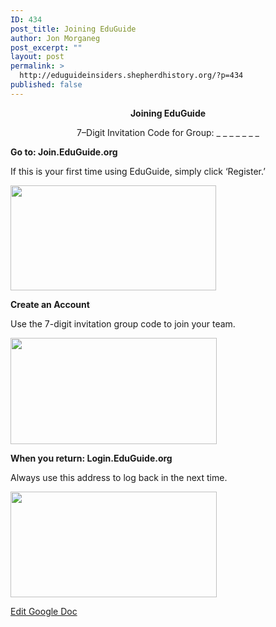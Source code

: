 ```yaml
---
ID: 434
post_title: Joining EduGuide
author: Jon Morganeg
post_excerpt: ""
layout: post
permalink: >
  http://eduguideinsiders.shepherdhistory.org/?p=434
published: false
---
```

<p style="text-align: center;"><b>Joining EduGuide</b></p>
<p style="text-align: center;">7–Digit Invitation Code for Group: _ _ _ _ _ _ _</p>
<p><b>Go to: Join.EduGuide.org</b></p>
<p>If this is your first time using EduGuide, simply click ‘Register.’ </p>
<p><img src="http://eduguideinsiders.shepherdhistory.org/wp-content/uploads/2017/10/null-19.png" width="329" height="168" alt="" title=""></p>
<p><b>Create an Account </b></p>
<p>Use the 7-digit invitation group code to join your team. </p>
<p><img src="http://eduguideinsiders.shepherdhistory.org/wp-content/uploads/2017/10/null-20.png" width="330" height="170" alt="" title=""></p>
<p><b>When you return: Login.EduGuide.org </b></p>
<p>Always use this address to log back in the next time. </p>
<p><img src="http://eduguideinsiders.shepherdhistory.org/wp-content/uploads/2017/10/null-21.png" width="330" height="169" alt="" title=""> </p>
<p></p>
<p><a href="https://docs.google.com/document/d/19yd-KgF9Shlh99_pBCi8zwoLM45UC1a44LES5t7Fvj4/edit?usp=sharing">Edit Google Doc</a></p>